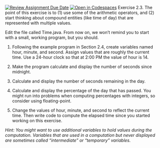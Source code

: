 [![Review Assignment Due Date](https://classroom.github.com/assets/deadline-readme-button-22041afd0340ce965d47ae6ef1cefeee28c7c493a6346c4f15d667ab976d596c.svg)](https://classroom.github.com/a/EojfciC_)
[![Open in Codespaces](https://classroom.github.com/assets/launch-codespace-2972f46106e565e64193e422d61a12cf1da4916b45550586e14ef0a7c637dd04.svg)](https://classroom.github.com/open-in-codespaces?assignment_repo_id=20204055)
Exercise 2.3. The point of this exercise is to (1) use some of the arithmetic operators, and (2) start thinking about compound entities (like time of day) that are represented with multiple values.

Edit the file called Time.java. From now on, we won’t remind you to start with a small, working program, but you should.

1. Following the example program in Section 2.4, create variables named hour, minute, and second. Assign values that are roughly the current time. Use a 24-hour clock so that at 2:00 PM the value of hour is 14.

2. Make the program calculate and display the number of seconds since midnight.

3. Calculate and display the number of seconds remaining in the day.

4. Calculate and display the percentage of the day that has passed. You might run into problems when computing percentages with integers, so consider using floating-point.

5. Change the values of hour, minute, and second to reflect the current time. Then write code to compute the elapsed time since you started working on this exercise.

**Hint:* You might want to use additional variables to hold values during the computation. Variables that are used in a computation but never displayed are sometimes called “intermediate” or “temporary” variables.*
